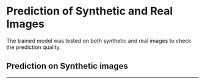 # Prediction of Synthetic and Real Images

The trained model was tested on both synthetic and real images to check the prediction quality. 
## Prediction on Synthetic images
----
